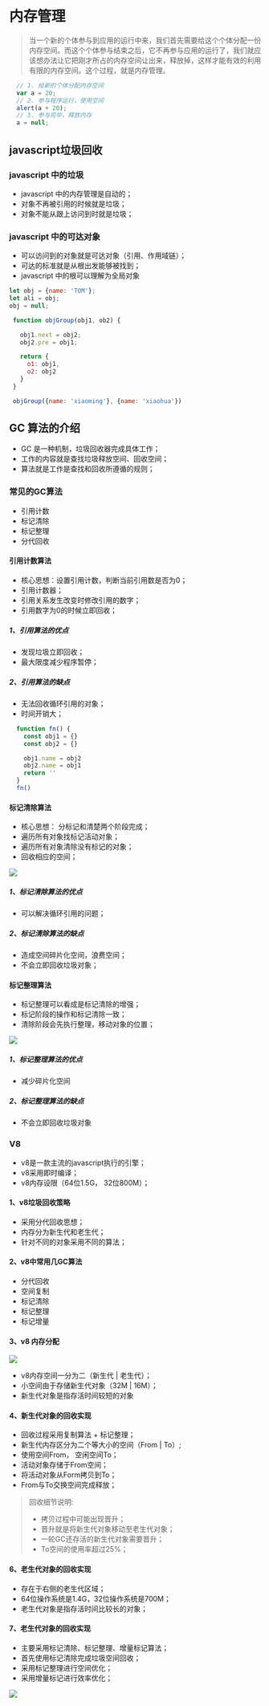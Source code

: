 # 内存管理

> 当一个新的个体参与到应用的运行中来，我们首先需要给这个个体分配一份内存空间。而这个个体参与结束之后，它不再参与应用的运行了，我们就应该想办法让它把刚才所占的内存空间让出来，释放掉，这样才能有效的利用有限的内存空间。这个过程，就是内存管理。

  
```javascript {.line-numbers}
  // 1. 给新的个体分配内存空间
  var a = 20;
  // 2. 参与程序运行，使用空间
  alert(a + 20);
  // 3. 参与完毕，释放内存
  a = null;
```


## javascript垃圾回收

### javascript 中的垃圾

- javascript 中的内存管理是自动的；
- 对象不再被引用的时候就是垃圾；
- 对象不能从跟上访问到时就是垃圾；

### javascript 中的可达对象

- 可以访问到的对象就是可达对象（引用、作用域链）；
- 可达的标准就是从根出发能够被找到；
- javascript 中的根可以理解为全局对象

```javascript 
let obj = {name: 'TOM'};
let ali = obj;
obj = null;
```

```javascript {.line-numbers}
 function objGroup(obj1, ob2) {

   obj1.next = obj2;
   obj2.pre = obj1;

   return {
     o1: obj1,
     o2: obj2
   }
 }

 objGroup({name: 'xiaoming'}, {name: 'xiaohua'})
```


## GC 算法的介绍
- GC 是一种机制，垃圾回收器完成具体工作；
- 工作的内容就是查找垃圾释放空间、回收空间；
- 算法就是工作是查找和回收所遵循的规则；

### 常见的GC算法
- 引用计数
- 标记清除
- 标记整理
- 分代回收

#### 引用计数算法
- 核心思想：设置引用计数，判断当前引用数是否为0；
- 引用计数器；
- 引用关系发生改变时修改引用的数字；
- 引用数字为0的时候立即回收；

##### 1、引用算法的优点 
- 发现垃圾立即回收；
- 最大限度减少程序暂停；

##### 2、引用算法的缺点
- 无法回收循环引用的对象；
- 时间开销大；

```javascript
  function fn() {
    const obj1 = {}
    const obj2 = {}

    obj1.name = obj2
    obj2.name = obj1
    return ''
  }
  fn()

```

#### 标记清除算法

- 核心思想： 分标记和清楚两个阶段完成；
- 遍历所有对象找标记活动对象；
- 遍历所有对象清除没有标记的对象；
- 回收相应的空间；

![](./images/m3.png)

##### 1、标记清除算法的优点

- 可以解决循环引用的问题；

##### 2、标记清除算法的缺点

- 造成空间碎片化空间，浪费空间；
- 不会立即回收垃圾对象；

#### 标记整理算法

- 标记整理可以看成是标记清除的增强；
- 标记阶段的操作和标记清除一致；
- 清除阶段会先执行整理，移动对象的位置；

![](./images/m4.png)

##### 1、标记整理算法的优点
- 减少碎片化空间

##### 2、标记整理算法的缺点
- 不会立即回收垃圾对象


### V8

- v8是一款主流的javascript执行的引擎；
- v8采用即时编译；
- v8内存设限（64位1.5G， 32位800M）；

#### 1、v8垃圾回收策略

- 采用分代回收思想；
- 内存分为新生代和老生代；
- 针对不同的对象采用不同的算法；

#### 2、v8中常用几GC算法

- 分代回收
- 空间复制
- 标记清除
- 标记整理
- 标记增量

#### 3、v8 内存分配


 ![](./images/m5.png)

- v8内存空间一分为二（新生代 | 老生代）；
- 小空间由于存储新生代对象（32M | 16M）；
- 新生代对象是指存活时间较短的对象

#### 4、新生代对象的回收实现

- 回收过程采用复制算法 + 标记整理；
- 新生代内存区分为二个等大小的空间（From | To）;
- 使用空间From， 空闲空间To；
- 活动对象存储于From空间；
- 将活动对象从Form拷贝到To； 
- From与To交换空间完成释放；

> 回收细节说明:
>- 拷贝过程中可能出现晋升；
>- 晋升就是将新生代对象移动至老生代对象；
>- 一轮GC还存活的新生代对象需要晋升；
>- To空间的使用率超过25%；

#### 6、老生代对象的回收实现

- 存在于右侧的老生代区域；
- 64位操作系统是1.4G，32位操作系统是700M；
- 老生代对象是指存活时间比较长的对象；

#### 7、老生代对象的回收实现

- 主要采用标记清除、标记整理、增量标记算法；
- 首先使用标记清除完成垃圾空间回收；
- 采用标记整理进行空间优化；
- 采用增量标记进行效率优化；

![](./images/m6.png)

